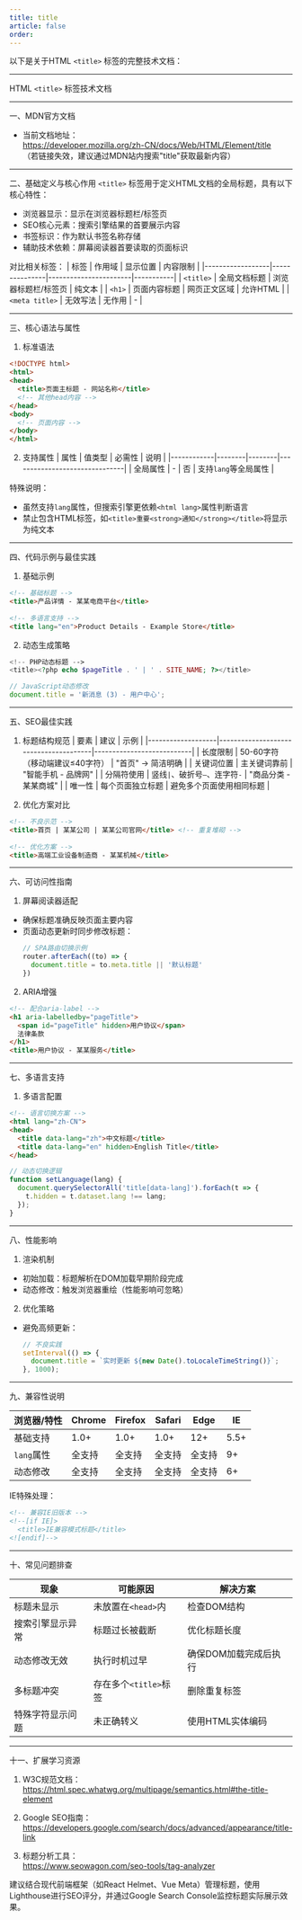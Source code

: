 ```yaml
---
title: title
article: false
order:  
---
```


以下是关于HTML `<title>` 标签的完整技术文档：
 
---
 
HTML `<title>` 标签技术文档 
 
---
 
一、MDN官方文档 
- 当前文档地址：  
https://developer.mozilla.org/zh-CN/docs/Web/HTML/Element/title  
（若链接失效，建议通过MDN站内搜索"title"获取最新内容）
 
---
 
二、基础定义与核心作用 
`<title>` 标签用于定义HTML文档的全局标题，具有以下核心特性：
- 浏览器显示：显示在浏览器标题栏/标签页 
- SEO核心元素：搜索引擎结果的首要展示内容 
- 书签标识：作为默认书签名称存储 
- 辅助技术依赖：屏幕阅读器首要读取的页面标识 
 
对比相关标签：
| 标签             | 作用域        | 显示位置              | 内容限制  |
|------------------|---------------|-----------------------|-----------|
| `<title>`        | 全局文档标题  | 浏览器标题栏/标签页   | 纯文本    |
| `<h1>`           | 页面内容标题  | 网页正文区域          | 允许HTML  |
| `<meta title>`   | 无效写法      | 无作用                | -         |
 
---
 
三、核心语法与属性 
 
1. 标准语法 
```html 
<!DOCTYPE html>
<html>
<head>
  <title>页面主标题 - 网站名称</title>
  <!-- 其他head内容 -->
</head>
<body>
  <!-- 页面内容 -->
</body>
</html>
```
 
2. 支持属性 
| 属性       | 值类型 | 必需性 | 说明                          |
|------------|--------|--------|-------------------------------|
| 全局属性   | -      | 否     | 支持`lang`等全局属性          |
 
特殊说明：  
- 虽然支持`lang`属性，但搜索引擎更依赖`<html lang>`属性判断语言 
- 禁止包含HTML标签，如`<title>重要<strong>通知</strong></title>`将显示为纯文本 
 
---
 
四、代码示例与最佳实践 
 
1. 基础示例 
```html 
<!-- 基础标题 -->
<title>产品详情 - 某某电商平台</title>
 
<!-- 多语言支持 -->
<title lang="en">Product Details - Example Store</title>
```
 
2. 动态生成策略 
```php 
<!-- PHP动态标题 -->
<title><?php echo $pageTitle . ' | ' . SITE_NAME; ?></title>
```
 
```javascript 
// JavaScript动态修改 
document.title = '新消息 (3) - 用户中心';
```
 
---
 
五、SEO最佳实践 
 
1. 标题结构规范 
| 要素              | 建议                                  | 示例                      |
|-------------------|---------------------------------------|---------------------------|
| 长度限制          | 50-60字符（移动端建议≤40字符）        | "首页" → 简洁明确          |
| 关键词位置        | 主关键词靠前                          | "智能手机 - 品牌网"        |
| 分隔符使用        | 竖线`|`、破折号`–`、连字符`-`         | "商品分类 - 某某商城"      |
| 唯一性            | 每个页面独立标题                      | 避免多个页面使用相同标题    |
 
2. 优化方案对比 
```html 
<!-- 不良示范 -->
<title>首页 | 某某公司 | 某某公司官网</title> <!-- 重复堆砌 -->
 
<!-- 优化方案 -->
<title>高端工业设备制造商 - 某某机械</title>
```
 
---
 
六、可访问性指南 
 
1. 屏幕阅读器适配 
- 确保标题准确反映页面主要内容 
- 页面动态更新时同步修改标题：
  ```javascript 
  // SPA路由切换示例 
  router.afterEach((to) => {
    document.title = to.meta.title || '默认标题'
  })
  ```
 
2. ARIA增强 
```html 
<!-- 配合aria-label -->
<h1 aria-labelledby="pageTitle">
  <span id="pageTitle" hidden>用户协议</span>
  法律条款 
</h1>
<title>用户协议 - 某某服务</title>
```
 
---
 
七、多语言支持 
 
1. 多语言配置 
```html 
<!-- 语言切换方案 -->
<html lang="zh-CN">
<head>
  <title data-lang="zh">中文标题</title>
  <title data-lang="en" hidden>English Title</title>
</head>
```
 
```javascript 
// 动态切换逻辑 
function setLanguage(lang) {
  document.querySelectorAll('title[data-lang]').forEach(t => {
    t.hidden = t.dataset.lang !== lang;
  });
}
```
 
---
 
八、性能影响 
 
1. 渲染机制 
- 初始加载：标题解析在DOM加载早期阶段完成 
- 动态修改：触发浏览器重绘（性能影响可忽略）
 
2. 优化策略 
- 避免高频更新：
  ```javascript 
  // 不良实践 
  setInterval(() => {
    document.title = `实时更新 ${new Date().toLocaleTimeString()}`;
  }, 1000);
  ```
 
---
 
九、兼容性说明 
 
| 浏览器/特性      | Chrome | Firefox | Safari | Edge  | IE   |
|------------------|--------|---------|--------|-------|------|
| 基础支持         | 1.0+   | 1.0+    | 1.0+   | 12+   | 5.5+ |
| `lang`属性       | 全支持 | 全支持  | 全支持 | 全支持| 9+   |
| 动态修改         | 全支持 | 全支持  | 全支持 | 全支持| 6+   |
 
IE特殊处理：
```html 
<!-- 兼容IE旧版本 -->
<!--[if IE]>
  <title>IE兼容模式标题</title>
<![endif]-->
```
 
---
 
十、常见问题排查 
 
| 现象               | 可能原因                | 解决方案                     |
|--------------------|-------------------------|------------------------------|
| 标题未显示         | 未放置在`<head>`内      | 检查DOM结构                  |
| 搜索引擎显示异常   | 标题过长被截断          | 优化标题长度                 |
| 动态修改无效       | 执行时机过早            | 确保DOM加载完成后执行        |
| 多标题冲突         | 存在多个`<title>`标签   | 删除重复标签                 |
| 特殊字符显示问题   | 未正确转义              | 使用HTML实体编码             |
 
---
 
十一、扩展学习资源 
1. W3C规范文档：  
https://html.spec.whatwg.org/multipage/semantics.html#the-title-element 
 
2. Google SEO指南：  
https://developers.google.com/search/docs/advanced/appearance/title-link 
 
3. 标题分析工具：  
https://www.seowagon.com/seo-tools/tag-analyzer 
 
建议结合现代前端框架（如React Helmet、Vue Meta）管理标题，使用Lighthouse进行SEO评分，并通过Google Search Console监控标题实际展示效果。